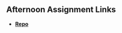 ## Afternoon Assignment Links

* **[Repo](https://github.com/EwanStubbefield-Allen/<ASSIGNMENT_REPO>)**

